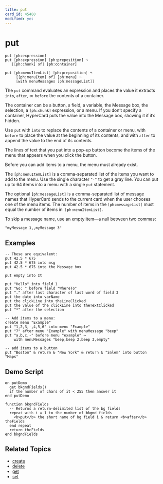 ```yaml
---
title: put
card_id: 45460
modified: yes
---
```


# put

```
put [ph:expression]
put [ph:expression] [ph:preposition] ¬
   [[ph:chunk] of] [ph:container]

put [ph:menuItemList] [ph:preposition] ¬
     [[ph:menuItem] of] [ph:menu] ¬
     [with menuMessages [ph:messageList]]
```

The `put` command evaluates an expression and places the value it extracts `into`, `after`, or `before` the contents of a container.

The container can be a button, a field, a variable, the Message box, the selection, a `[ph:chunk]` expression, or a menu. If you don’t specify a container, HyperCard puts the value into the Message box, showing it if it’s hidden.

Use `put` with `into` to replace the contents of a container or menu, with `before` to place the value at the beginning of its contents, and with `after` to append the value to the end of its contents.

The lines of text that you put into a pop-up button become the items of the  menu that appears when you click the button.

Before you can add items to a menu, the menu must already exist.

The `[ph:menuItemList]` is a comma-separated list of the items you want to add to the menu. Use the single character `"-"` to get a gray line. You can put up to 64 items into a menu with a single `put` statement.

The optional `[ph:messageList]` is a comma-separated list of message names that HyperCard sends to the current card when the user chooses one of the menu items. The number of items in the `[ph:messageList]` must equal the number of items in` [ph:menuItemList].`

To skip a message name, use an empty item—a null between two commas:

`"myMessage 1,,myMessage 3"`

## Examples

```
-- These are equivalent:
put 42.5 * 675
put 42.5 * 675 into msg
put 42.5 * 675 into the Message box

put empty into It  

put "Hello" into field 1  
put "Go: " before field "WhereTo"  
put "." after last character of last word of field 3  
put the date into varName
put the clickLine into theLineClicked
put the value of the clickLine into theTextClicked
put "*" after the selection

-- Add items to a menu:
create menu "Example"
put "1,2,3,-,4,5,6" into menu "Example"
put "7" after menu "Example" with menuMessage "beep"
put "a,b,c,-" before menu "example" ¬
    with menuMessages "beep,beep 2,beep 3,empty"

-- add items to a button
put "Boston" & return & "New York" & return & "Salem" into button "Maps"
```

## Demo Script

```
on putDemo
  get bkgndFields()
  if the number of chars of it < 255 then answer it
end putDemo

function bkgndFields
  -- Returns a return-delimited list of the bg fields
  repeat with i = 1 to the number of bkgnd fields
    <b>put</b> the short name of bg field i & return <b>after</b> theFields
  end repeat
  return theFields
end bkgndFields
```

## Related Topics

* [create](/HyperTalkReference/commands/create)
* [delete](/HyperTalkReference/commands/delete)
* [get](/HyperTalkReference/commands/get)
* [set](/HyperTalkReference/commands/set)
